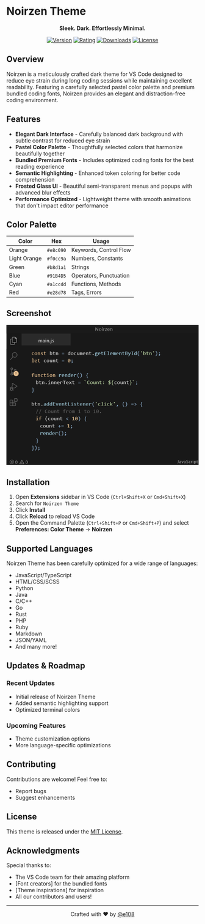 # Noirzen Theme

<div align="center">

**Sleek. Dark. Effortlessly Minimal.**

[![Version](https://img.shields.io/badge/version-1.5.0-blue.svg)](https://marketplace.visualstudio.com/items?itemName=username.noirzen-theme)
[![Rating](https://img.shields.io/visual-studio-marketplace/r/username.noirzen-theme)](https://marketplace.visualstudio.com/items?itemName=e108.noirzen-theme)
[![Downloads](https://img.shields.io/visual-studio-marketplace/d/username.noirzen-theme)](https://marketplace.visualstudio.com/items?itemName=e108.noirzen-theme)
[![License](https://img.shields.io/badge/license-MIT-orange.svg)](LICENSE)

</div>

## Overview

Noirzen is a meticulously crafted dark theme for VS Code designed to reduce eye strain during long coding sessions while maintaining excellent readability. Featuring a carefully selected pastel color palette and premium bundled coding fonts, Noirzen provides an elegant and distraction-free coding environment.

## Features

- **Elegant Dark Interface** - Carefully balanced dark background with subtle contrast for reduced eye strain
- **Pastel Color Palette** - Thoughtfully selected colors that harmonize beautifully together
- **Bundled Premium Fonts** - Includes optimized coding fonts for the best reading experience
- **Semantic Highlighting** - Enhanced token coloring for better code comprehension
- **Frosted Glass UI** - Beautiful semi-transparent menus and popups with advanced blur effects
- **Performance Optimized** - Lightweight theme with smooth animations that don't impact editor performance

## Color Palette

| Color | Hex | Usage |
|-------|-----|-------|
| Orange | `#e8c090` | Keywords, Control Flow |
| Light Orange | `#f0cc9a` | Numbers, Constants |
| Green | `#b8d1a1` | Strings |
| Blue | `#91B4D5` | Operators, Punctuation |
| Cyan | `#a1ccdd` | Functions, Methods |
| Red | `#e28d78` | Tags, Errors |

## Screenshot

<div align="center">
  <img src="screenshot.png">
</div>

## Installation

1. Open **Extensions** sidebar in VS Code (`Ctrl+Shift+X` or `Cmd+Shift+X`)
2. Search for `Noirzen Theme`
3. Click **Install**
4. Click **Reload** to reload VS Code
5. Open the Command Palette (`Ctrl+Shift+P` or `Cmd+Shift+P`) and select **Preferences: Color Theme** → **Noirzen**

## Supported Languages

Noirzen Theme has been carefully optimized for a wide range of languages:

- JavaScript/TypeScript
- HTML/CSS/SCSS
- Python
- Java
- C/C++
- Go
- Rust
- PHP
- Ruby
- Markdown
- JSON/YAML
- And many more!

## Updates & Roadmap

### Recent Updates
- Initial release of Noirzen Theme
- Added semantic highlighting support
- Optimized terminal colors

### Upcoming Features
- Theme customization options
- More language-specific optimizations

## Contributing

Contributions are welcome! Feel free to:

- Report bugs
- Suggest enhancements

## License

This theme is released under the [MIT License](https://github.com/Q2x38b/noirzen/blob/main/LICENSE.md).

## Acknowledgments

Special thanks to:
- The VS Code team for their amazing platform
- [Font creators] for the bundled fonts
- [Theme inspirations] for inspiration
- All our contributors and users!

---

<div align="center">
  <p>Crafted with ❤️ by <a href="https://e108.dev">@e108</a></p>
</div>